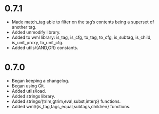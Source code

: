 
0.7.1
===============================================================================
* Made match_tag able to filter on the tag’s contents being a superset of
  another tag.
* Added unmodify library.
* Added to wml library: is_tag, is_cfg, to_tag, to_cfg, is_subtag, is_child,
  is_unit_proxy, to_unit_cfg.
* Added utils/{AND,OR} constants.

0.7.0
===============================================================================
* Began keeping a changelog.
* Began using Git.
* Added utils/load.
* Added strings library.
* Added strings/{trim,gtrim,eval,subst,interp} functions.
* Added wml/{is_tag,tags_equal,subtags,children} functions.

